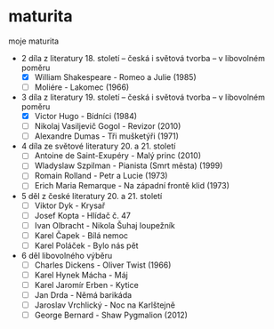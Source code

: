 # maturita
moje maturita

- 2 díla z literatury 18. století – česká i světová tvorba – v libovolném poměru
  - [x] William Shakespeare - Romeo a Julie (1985)
  - [ ] Moliére - Lakomec (1966)

- 3 díla z literatury 19. století – česká i světová tvorba – v libovolném poměru
  - [x] Victor Hugo - Bídníci (1984)
  - [ ] Nikolaj Vasiljevič Gogol - Revizor (2010)
  - [ ] Alexandre Dumas - Tři mušketýři (1971)

- 4 díla ze světové literatury 20. a 21. století
  - [ ] Antoine de Saint-Exupéry - Malý princ (2010)
  - [ ] Wladyslaw Szpilman - Pianista (Smrt města) (1999)
  - [ ] Romain Rolland - Petr a Lucie (1973)
  - [ ] Erich Maria Remarque - Na západní frontě klid (1973)

- 5 děl z české literatury 20. a 21. století
  - [ ] Viktor Dyk - Krysař
  - [ ] Josef Kopta - Hlídač č. 47 
  - [ ] Ivan Olbracht - Nikola Šuhaj loupežník
  - [ ] Karel Čapek - Bílá nemoc
  - [ ] Karel Poláček - Bylo nás pět

- 6 děl libovolného výběru
  - [ ] Charles Dickens - Oliver Twist (1966)
  - [ ] Karel Hynek Mácha - Máj 
  - [ ] Karel Jaromír Erben - Kytice 
  - [ ] Jan Drda - Němá barikáda
  - [ ] Jaroslav Vrchlický - Noc na Karlštejně
  - [ ] George Bernard - Shaw Pygmalion (2012)
